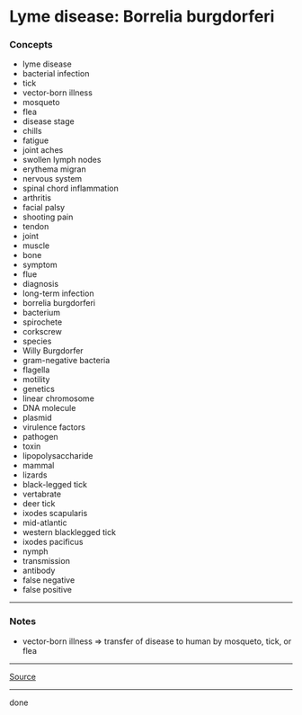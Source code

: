 # Lyme disease: Borrelia burgdorferi

### Concepts

- lyme disease
- bacterial infection
- tick
- vector-born illness
- mosqueto
- flea
- disease stage
- chills
- fatigue
- joint aches
- swollen lymph nodes
- erythema migran
- nervous system
- spinal chord inflammation
- arthritis
- facial palsy
- shooting pain
- tendon
- joint
- muscle
- bone
- symptom
- flue
- diagnosis
- long-term infection
- borrelia burgdorferi
- bacterium
- spirochete
- corkscrew
- species
- Willy Burgdorfer
- gram-negative bacteria
- flagella
- motility
- genetics
- linear chromosome
- DNA molecule
- plasmid
- virulence factors
- pathogen
- toxin
- lipopolysaccharide
- mammal
- lizards
- black-legged tick
- vertabrate
- deer tick
- ixodes scapularis
- mid-atlantic
- western blacklegged tick
- ixodes pacificus
- nymph
- transmission
- antibody
- false negative
- false positive

---

### Notes

- vector-born illness => transfer of disease to human by mosqueto, tick, or flea

---

[Source](https://youtu.be/QmO-jUp_lcI)

---

done